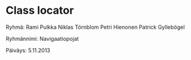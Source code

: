 Class locator
==========

Ryhmä: 
Rami Pulkka 
Niklas Törnblom 
Petri Hienonen 
Patrick Gyllebögel

Ryhmännimi: Navigaatiopojat 

Päiväys: 5.11.2013
